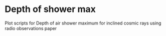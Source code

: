 # Depth of shower max
 Plot scripts for Depth of air shower maximum for inclined cosmic rays using radio observations paper
